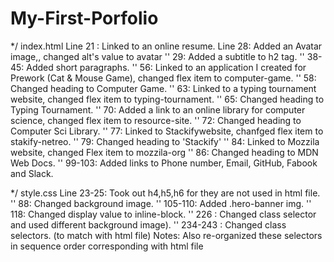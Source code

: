 # My-First-Porfolio
*/ index.html 
Line 21 : Linked to an online resume.
Line 28: Added an Avatar image,, changed alt's value to avatar
''   29: Added a subtitle to h2 tag.
'' 38-45: Added short paragraphs.
'' 56: Linked to an application I created for Prework (Cat & Mouse Game), changed flex item to computer-game.
'' 58: Changed heading to Computer Game.
'' 63: Linked to a typing tournament website, changed flex item to typing-tournament.
'' 65: Changed heading to Typing Tournament.
'' 70: Added a link to an online library for computer science, changed flex item to resource-site.
'' 72: Changed heading to Computer Sci Library.
'' 77: Linked to Stackifywebsite, chanfged flex item to stakify-netreo.
'' 79: Changed heading to 'Stackify'
'' 84: Linked to Mozzila website, changed Flex item to mozzila-org
'' 86: Changed heading to MDN Web Docs.
'' 99-103: Added links to Phone number, Email, GitHub, Fabook and Slack.

*/ style.css
Line 23-25: Took out h4,h5,h6 for they are not used in html file.
'' 88: Changed background image.
'' 105-110: Added .hero-banner img.
'' 118: Changed display value to inline-block.
'' 226 : Changed class selector and used different background image).
'' 234-243 : Changed class selectors. (to match with html file)
Notes: Also re-organized these selectors in sequence order corresponding with html file